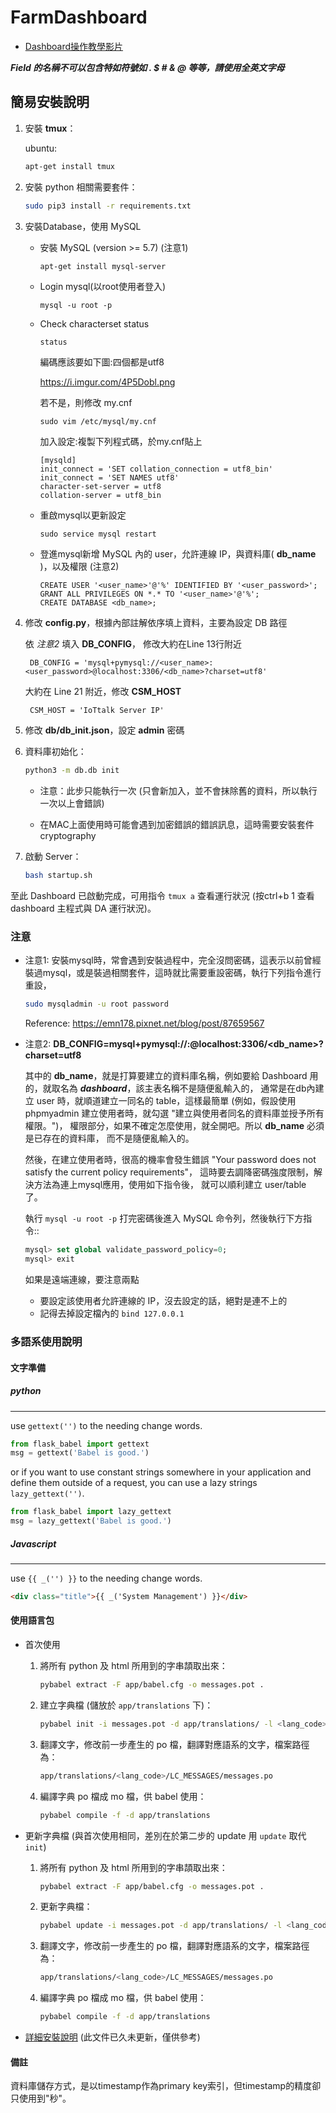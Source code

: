 # FarmDashboard

* [Dashboard操作教學影片](https://drive.google.com/drive/folders/1FzIw1JNRFQnolcPIUbQeKGKvFmZ63EKW?usp=drive_link)

***Field 的名稱不可以包含特如符號如 . $ # & @ 等等，請使用全英文字母***

## 簡易安裝說明

1. 安裝 **tmux**：

    ubuntu: 

    ```sh
    apt-get install tmux
    ```

2. 安裝 python 相關需要套件：

    ```sh
    sudo pip3 install -r requirements.txt
    ```

3. 安裝Database，使用 MySQL
    * 安裝 MySQL (version >= 5.7) (注意1)

        ```sh
        apt-get install mysql-server
        ```
    * Login mysql(以root使用者登入)
        ```
        mysql -u root -p
        ```
    * Check characterset status
        ```
        status
        ```
        編碼應該要如下圖:四個都是utf8

        https://i.imgur.com/4P5Dobl.png

        若不是，則修改 my.cnf       
        ```
        sudo vim /etc/mysql/my.cnf
        ```
        加入設定:複製下列程式碼，於my.cnf貼上
        ```
        [mysqld]
        init_connect = 'SET collation_connection = utf8_bin'
        init_connect = 'SET NAMES utf8'
        character-set-server = utf8
        collation-server = utf8_bin
        ```

    * 重啟mysql以更新設定

        ```
        sudo service mysql restart
        ```
        
    * 登進mysql新增 MySQL 內的 user，允許連線 IP，與資料庫( **db_name** )，以及權限 (注意2)
        ```
        CREATE USER '<user_name>'@'%' IDENTIFIED BY '<user_password>';
        GRANT ALL PRIVILEGES ON *.* TO '<user_name>'@'%';
        CREATE DATABASE <db_name>;
        ```
        
4. 修改 **config.py**，根據內部註解依序填上資料，主要為設定 DB 路徑

    依 *注意2* 填入 **DB_CONFIG**， 修改大約在Line 13行附近

     
        DB_CONFIG = 'mysql+pymysql://<user_name>:<user_password>@localhost:3306/<db_name>?charset=utf8'
     

    大約在 Line 21 附近，修改  **CSM_HOST**
    
     
        CSM_HOST = 'IoTtalk Server IP'
     

    
5. 修改 **db/db_init.json**，設定 **admin** 密碼

6. 資料庫初始化：

    ```sh
    python3 -m db.db init
    ```

    * 注意：此步只能執行一次 (只會新加入，並不會抹除舊的資料，所以執行一次以上會錯誤)

    * 在MAC上面使用時可能會遇到加密錯誤的錯誤訊息，這時需要安裝套件 cryptography

8. 啟動 Server：

    ```sh
    bash startup.sh
    ```

至此 Dashboard 已啟動完成，可用指令 ```tmux a``` 查看運行狀況
(按ctrl+b 1 查看 dashboard 主程式與 DA 運行狀況)。

### 注意

* 注意1: 安裝mysql時，常會遇到安裝過程中，完全沒問密碼，這表示以前曾經裝過mysql，或是裝過相關套件，這時就比需要重設密碼，執行下列指令進行重設，

    ```sh
    sudo mysqladmin -u root password
    ```
    Reference: https://emn178.pixnet.net/blog/post/87659567

* 注意2: **DB_CONFIG=mysql+pymysql://<user>:<pass>@localhost:3306/<db_name>?charset=utf8**

  其中的 **db_name**，就是打算要建立的資料庫名稱，例如要給 Dashboard 用的，就取名為 ***dashboard***，該主表名稱不是隨便亂輸入的，  通常是在db內建立 user 時，就順道建立一同名的 table，這樣最簡單   (例如，假設使用 phpmyadmin 建立使用者時，就勾選 "建立與使用者同名的資料庫並授予所有權限。")，  權限部分，如果不確定怎麼使用，就全開吧。所以 **db_name** 必須是已存在的資料庫，  而不是隨便亂輸入的。
   
  然後，在建立使用者時，很高的機率會發生錯誤 
  "Your password does not satisfy the current policy requirements"，
  這時要去調降密碼強度限制，解決方法為連上mysql應用，使用如下指令後，  就可以順利建立 user/table 了。

  執行 `mysql -u root -p` 打完密碼後進入 MySQL 命令列，然後執行下方指令::
    ```sql
    mysql> set global validate_password_policy=0;    
    mysql> exit
    ```
  如果是遠端連線，要注意兩點 
  * 要設定該使用者允許連線的 IP，沒去設定的話，絕對是連不上的
  * 記得去掉設定檔內的 `bind 127.0.0.1`


### 多語系使用說明

#### 文字準備

##### python
---

use `gettext('')` to the needing change words.
```python
from flask_babel import gettext
msg = gettext('Babel is good.')
```
or if you want to use constant strings somewhere in your application and define them outside of a request, you can use a lazy strings `lazy_gettext('')`.

```python
from flask_babel import lazy_gettext
msg = lazy_gettext('Babel is good.')
```

##### Javascript
---

use `{{ _('') }}` to the needing change words.

```html
<div class="title">{{ _('System Management') }}</div>
```

#### 使用語言包

* 首次使用

    1. 將所有 python 及 html 所用到的字串頡取出來：
        ```sh
        pybabel extract -F app/babel.cfg -o messages.pot .
        ```

    2. 建立字典檔 (儲放於 `app/translations` 下)：
        ```sh
        pybabel init -i messages.pot -d app/translations/ -l <lang_code>
        ```

    3. 翻譯文字，修改前一步產生的 po 檔，翻譯對應語系的文字，檔案路徑為：
        ```sh
        app/translations/<lang_code>/LC_MESSAGES/messages.po
        ```

    4. 編譯字典 po 檔成 mo 檔，供 babel 使用：
        ```sh
        pybabel compile -f -d app/translations
        ```

* 更新字典檔 (與首次使用相同，差別在於第二步的 update 用 `update` 取代 `init`)

    1. 將所有 python 及 html 所用到的字串頡取出來：
        ```sh
        pybabel extract -F app/babel.cfg -o messages.pot .
        ```

    2. 更新字典檔：
        ```sh
        pybabel update -i messages.pot -d app/translations/ -l <lang_code>
        ```

    3. 翻譯文字，修改前一步產生的 po 檔，翻譯對應語系的文字，檔案路徑為：
        ```sh
        app/translations/<lang_code>/LC_MESSAGES/messages.po
        ```

    4. 編譯字典 po 檔成 mo 檔，供 babel 使用：
        ```sh
        pybabel compile -f -d app/translations
        ```

* [詳細安裝說明](https://hackmd.io/5LqVk4MBSCinRXQderD_Jw) (此文件已久未更新，僅供參考)



#### **備註**
資料庫儲存方式，是以timestamp作為primary key索引，但timestamp的精度卻只使用到"秒"。
